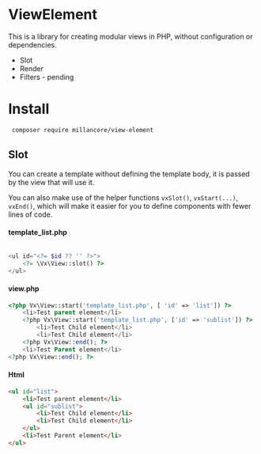 
# ViewElement

This is a library for creating modular views in PHP, without configuration or dependencies.

- Slot
- Render
- Filters - pending

# Install

```bash 
 composer require millancore/view-element
```

## Slot
You can create a template without defining the template body, it is passed by the view that will use it.

You can also make use of the helper functions `vxSlot()`, `vxStart(...)`, `vxEnd()`, which will make it easier for you to define components with fewer lines of code.

#### template_list.php
```php

<ul id="<?= $id ?? '' ?>">
    <?= \Vx\View::slot() ?>
</ul>
```

#### view.php
```php
<?php Vx\View::start('template_list.php', [ 'id' => 'list']) ?>
    <li>Test parent element</li>
    <?php Vx\View::start('template_list.php', ['id' => 'sublist']) ?>
        <li>Test Child element</li>
        <li>Test Child element</li>
    <?php Vx\View::end(); ?>
    <li>Test Parent element</li>
<?php Vx\View::end(); ?>
```

#### Html
```html
<ul id="list">
    <li>Test parent element</li>
    <ul id="sublist">
        <li>Test Child element</li>
        <li>Test Child element</li>
    </ul>
    <li>Test Parent element</li>
</ul>
```
